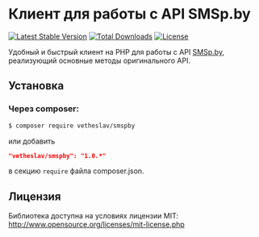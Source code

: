 # Клиент для работы с API SMSp.by

[![Latest Stable Version](https://poser.pugx.org/vetheslav/smspby/version)](https://packagist.org/packages/vetheslav/smspby)
[![Total Downloads](https://poser.pugx.org/vetheslav/smspby/downloads)](https://packagist.org/packages/vetheslav/smspby)
[![License](https://poser.pugx.org/vetheslav/smspby/license)](https://packagist.org/packages/vetheslav/smspby)

Удобный и быстрый клиент на PHP для работы с API [SMSp.by](https://smsp.by/), реализующий основные методы оригинального API.

## Установка

### Через composer:

```bash
$ composer require vetheslav/smspby
```

или добавить

```json
"vetheslav/smspby": "1.0.*"
```

в секцию `require` файла composer.json.

## Лицензия

Библиотека доступна на условиях лицензии MIT: http://www.opensource.org/licenses/mit-license.php
